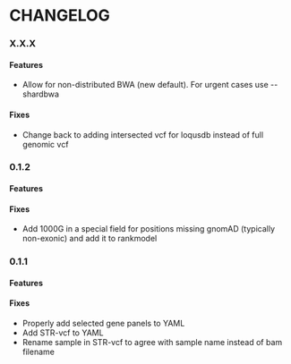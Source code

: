 # CHANGELOG

### X.X.X

#### Features
- Allow for non-distributed BWA (new default). For urgent cases use --shardbwa

#### Fixes
- Change back to adding intersected vcf for loqusdb instead of full genomic vcf


### 0.1.2

#### Features

#### Fixes
- Add 1000G in a special field for positions missing gnomAD (typically non-exonic) and add it to rankmodel

### 0.1.1

#### Features

#### Fixes
- Properly add selected gene panels to YAML
- Add STR-vcf to YAML
- Rename sample in STR-vcf to agree with sample name instead of bam filename
